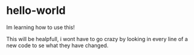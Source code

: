 # hello-world
Im learning how to use this! 


This will be healpfull, i wont have to go crazy by looking in every line of a new code to se what they have changed.
